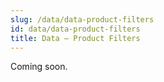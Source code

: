 ```yaml
---
slug: /data/data-product-filters
id: data/data-product-filters
title: Data — Product Filters
---
```


Coming soon.
